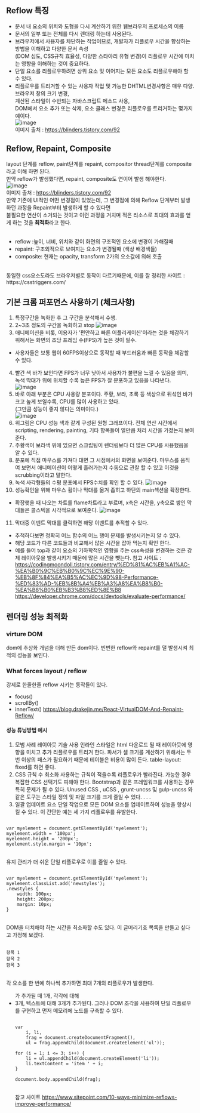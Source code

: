 

## Reflow 특징
- 문서 내 요소의 위치와 도형을 다시 계산하기 위한 웹브라우저 프로세스의 이름
- 문서의 일부 또는 전체를 다시 렌더링 하는데 사용된다.
- 브라우저에서 사용자를 차단하는 작업이므로, 개발자가 리플로우 시간을 향상하는 방법을 이해하고 다양한 문서 속성<br>
(DOM 심도, CSS규칙 효율성, 다양한 스타아리 유형 변경)이 리플로우 시간에 미치는 영향을 이해하는 것이 중요하다.<br>
- 단일 요소를 리플로우하려면 상위 요소 및 이어지는 모든 요소도 리플로우해야 할 수 있다.
- 리플로우를 트리거할 수 있는 사용자 작업 및 가능한 DHTML변경사항은 매우 다양. 브라우저 창의 크기 변경, <br>
계산된 스타일이 수반되는 자바스크립트 메소드 사용, <br>
DOM에서 요소 추가 또는 삭제, 요소 클래스 변경은 리플로우를 트리거하는 몇가지 예이다. <br>
![image](https://user-images.githubusercontent.com/12015609/165247845-c7d3a642-ba54-4f76-9107-ffee2c1c430d.png)<br>
이미지 출처 : https://blinders.tistory.com/92

## Reflow, Repaint, Composite
layout 단계를 reflow, paint단계를 repaint, compositor thread단계를 composite라고 이해 하면 된다. <br>
만약 reflow가 발생했다면, repaint, composite도 연이어 발생 해야한다.<br>
![image](https://user-images.githubusercontent.com/12015609/165247882-67f02c89-e076-4eb1-bc06-fcc52162d93e.png)<br>
이미지 출처 : https://blinders.tistory.com/92<br>
만약 기존에 UI적인 어떤 변경점이 있었는데, 그 변경점에 의해 Reflow 단계부터 발생하던 과정을 Repaint부터 발생하게 할 수 있다면 <br>
불필요한 연산이 소거되는 것이고 이런 과정을 거치며 적은 리소스로 최대의 효과를 얻게 하는 것을 <b>최적화</b>라고 한다.<br><br>

- reflow :높이, 너비, 위치와 같이 화면의 구조적인 요소에 변경이 가해질때
- repaint: 구조외적으로 보여지는 요소가 변경될때 (색상 배경색들)
- composite: 현재는 opacity, transform 2가의 요소값에 의해 호출
 <br>
동일한 css요소도라도 브라우저별로 동작이 다르기때문에, 이를 잘 정리한 사이트 : <br>
https://csstriggers.com/

## 기본 크롬 퍼포먼스 사용하기 (체크사항)
1. 특정구간을 녹화한 후 그 구간을 분석해서 수행.
2. 2~3초 정도의 구간을 녹화하고 stop 
![image](https://user-images.githubusercontent.com/12015609/165247343-865a8a15-f64c-472a-a18a-e4d9a214446a.png) 
3. 애니메이션을 비롯, 이용자가 '편안하고 빠른 어플리케이션'이라는 것을 체감하기 위해서는 화면의 초당 프레임 수(FPS)가 높은 것이 필수. 
- 사용자들은 보통 웹이 60FPS이상으로 동작할 때 부드러움과 빠른 동작을 체감할 수 있다. 
4. 빨간 색 바가 보인다면 FPS가 너무 낮아서 사용자가 불편을 느낄 수 있음을 의미, 녹색 막대가 위에 위치할 수록 높은 FPS가 잘 분포하고 있음을 나타낸다.<br>
![image](https://user-images.githubusercontent.com/12015609/165247469-dc3877fc-a9b4-45f9-beff-00ac74ffca44.png)<br>
5. 바로 아래 부분은 CPU 사용량 분포이다. 주황, 보라, 초록 등 색상으로 뒤섞인 바가 크고 높게 보일수록, CPU를 많이 사용하고 있다.<br>
(그만큼 성능이 좋지 않다는 의미이다.)<br>
![image](https://user-images.githubusercontent.com/12015609/165250168-d6cdaae0-432c-4cce-9ac4-89191b519ff2.png)<br>
6. 위그림은 CPU 성능 색과 같게 구성된 원형 그래프이다. 전체 연산 시간에서 scripting, rendering, painting, 기타 항목들이 얼만큼 처리 시간을 가졌는지 보여준다.
7. 주황색이 보라색 위에 있으면 스크립팅이 렌더링보다 더 많은 CPU를 사용했음을 알 수 있다.
8. 분포에 직접 마우스를 가져다 대면 그 시점에서의 화면을 보여준다. 마우스를 움직여 보면서 애니메이션이 어떻게 흘러가는지 수동으로 관찰 할 수 있고 이것을 scrubbing이라고 말한다.
9. 녹색 사각형들의 수평 분포에서 FPS수치를 확인 할 수 있다.
![image](https://user-images.githubusercontent.com/12015609/165251175-f1517950-5a26-4161-bfa6-07047569aef3.png)
10. 성능확인을 위해 마우스 휠이나 막대를 옮겨 좁히고 하단의 main섹션을 확장한다.
- 확장햇을 때 나오는 차트를 flame차트라고 부르며, x축은 시간을, y축으로 쌓인 막대들은 콜스텍을 시각적으로 보여준다.
![image](https://user-images.githubusercontent.com/12015609/165252431-d4d6101a-6b25-4dab-9279-0e0b1d75a9bc.png)
11. 막대중 이벤트 막대를 클릭하면 해당 이벤트를 추적할 수 있다. 
- 추척하다보면 정확히 어느 함수의 어느 행이 문제를 발생시키는지 알 수 있다.
- 해당 코드가 다른 코드들과 비교해서 많은 시간을 잡아 먹는지 확인 한다.
- 예를 들어 top과 같이 요소의 기하학적인 영향을 주는 css속성을 변경하는 것은 강제 레이아웃을 발생시키기 때문에 많은 시간을 뺏는다.
참고 사이트 : https://codingmoondoll.tistory.com/entry/%ED%81%AC%EB%A1%AC-%EA%B0%9C%EB%B0%9C%EC%9E%90-%EB%8F%84%EA%B5%AC%EC%9D%98-Performance-%ED%83%AD-%EB%8B%A4%EB%A3%A8%EA%B8%B0-%EA%B8%B0%EB%B3%B8%ED%8E%B8 <br>
https://developer.chrome.com/docs/devtools/evaluate-performance/



## 렌더링 성능 최적화

### virture DOM 
dom에 추상화 개념을 더해 만든 dom이다. 빈번한 reflow와 repaint를 덜 발생시켜 최적의 성능을 보인다.

### What forces layout / reflow
강제로 한줄한줄 reflow 시키는 동작들이 있다.
- focus()
- scrollBy()
- innerText()
https://blog.drakejin.me/React-VirtualDOM-And-Repaint-Reflow/

#### 성능 튜닝방법 예시
1. 모범 사례 레이아웃 기술 사용
인라인 스타일은 html 다운로드 될 때 레이아웃에 영향을 미치고 추가 리플로우를 트리거 한다.
파서가 셀 크기를 계산하기 위해서는 두번 이상의 패스가 필요하기 때문에 테이블은 비용이 많이 든다. table-layout: fixed를 하면 좋다.
2. CSS 규칙 수 최소화
사용하는 규칙이 적을수록 리플로우가 빨라진다. 가능한 경우 복잡한 CSS 선택기도 피해야 한다.
Bootstrap과 같은 프레임워크를 사용하는 경우 특히 문제가 될 수 있다. Unused CSS , uCSS , grunt-uncss 및 gulp-uncss 와 같은 도구는 스타일 정의 및 파일 크기를 크게 줄일 수 있다.
.
.
.
7. 일괄 업데이트 요소
단일 작업으로 모든 DOM 요소를 업데이트하여 성능을 향상시킬 수 있다. 이 간단한 예는 세 가지 리플로우를 유발한다.

<pre>
<code>
var myelement = document.getElementById('myelement');
myelement.width = '100px';
myelement.height = '200px';
myelement.style.margin = '10px';
</code>
</pre>

유지 관리가 더 쉬운 단일 리플로우로 이를 줄일 수 있다.

<pre>
<code>
var myelement = document.getElementById('myelement');
myelement.classList.add('newstyles');
.newstyles {
	width: 100px;
	height: 200px;
	margin: 10px;
}
</code>
</pre>

DOM을 터치해야 하는 시간을 최소화할 수도 있다. 이 글머리기호 목록을 만들고 싶다고 가정해 보겠다.

<pre>
<code>
항목 1
항목 2
항목 3
</code>
</pre>

각 요소를 한 번에 하나씩 추가하면 최대 7개의 리플로우가 발생한다. <ul>가 추가될 때 1개, 각각에 대해 <li>3개, 텍스트에 대해 3개가 추가된다. 그러나 DOM 조각을 사용하여 단일 리플로우를 구현하고 먼저 메모리에 노드를 구축할 수 있다.

<pre>
<code>
var
	i, li,
	frag = document.createDocumentFragment(),
	ul = frag.appendChild(document.createElement('ul'));

for (i = 1; i <= 3; i++) {
	li = ul.appendChild(document.createElement('li'));
	li.textContent = 'item ' + i;
}

document.body.appendChild(frag);
</code>
</pre>
 

참고 사이트
https://www.sitepoint.com/10-ways-minimize-reflows-improve-performance/





